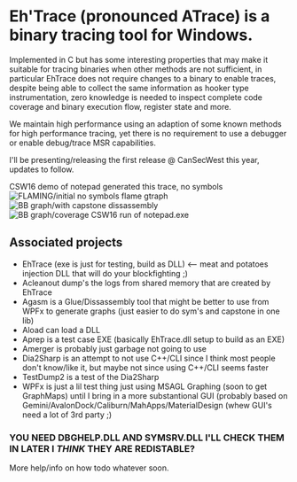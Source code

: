 # Eh'Trace (pronounced ATrace) is a binary tracing tool for Windows.

Implemented in C but has some interesting properties that may make it suitable for tracing 
binaries when other methods are not sufficient, in particular EhTrace does not require changes to a binary
to enable traces, despite being able to collect the same information as hooker type instrumentation, zero 
knowledge is needed to inspect complete code coverage and binary execution flow, register state and more.

We maintain high performance using an adaption of some known methods for high performance tracing, yet there
is no requirement to use a debugger or enable debug/trace MSR capabilities.    

I'll be presenting/releasing the first release @ CanSecWest this year, updates to follow.

CSW16 demo of notepad generated this trace, no symbols 
![FLAMING/initial no symbols flame gtraph](https://raw.githubusercontent.com/K2/EhTrace/master/support/x1_100k.png)
![BB graph/with capstone dissassembly](https://raw.githubusercontent.com/K2/EhTrace/master/support/with-dissassembly.PNG)
![BB graph/coverage CSW16 run of notepad.exe](https://raw.githubusercontent.com/K2/EhTrace/master/support/notepad-from-CSW.PNG)


## Associated projects

* EhTrace (exe is just for testing, build as DLL) <-- meat and potatoes injection DLL that will do your blockfighting ;)
* Acleanout dump's the logs from shared memory that are created by EhTrace
* Agasm is a Glue/Dissassembly tool that might be better to use from WPFx to generate graphs (just easier to do sym's and capstone in one lib)
* Aload can load a DLL
* Aprep is a test case EXE (basically EhTrace.dll setup to build as an EXE)
* Amerger is probably just garbage not going to use
* Dia2Sharp is an attempt to not use C++/CLI since I think most people don't know/like it, but maybe not since using C++/CLI seems faster
* TestDump2 is a test of the Dia2Sharp
* WPFx is just a lil test thing just using MSAGL Graphing (soon to get GraphMaps) until I bring in a more substantional GUI (probably based on Gemini/AvalonDock/Caliburn/MahApps/MaterialDesign (whew GUI's need a lot of 3rd party ;)

### YOU NEED DBGHELP.DLL AND SYMSRV.DLL I'LL CHECK THEM IN LATER I _THINK_ THEY ARE REDISTABLE? 

More help/info on how todo whatever soon. 
